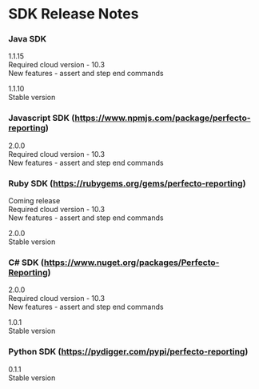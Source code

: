 SDK Release Notes
=============

### Java SDK
1.1.15  
Required cloud version - 10.3  
New features - assert and step end commands  

1.1.10  
Stable version

### Javascript SDK (https://www.npmjs.com/package/perfecto-reporting)
2.0.0  
Required cloud version - 10.3  
New features - assert and step end commands  

### Ruby SDK (https://rubygems.org/gems/perfecto-reporting)
Coming release  
Required cloud version - 10.3  
New features - assert and step end commands  

2.0.0  
Stable version  

### C# SDK (https://www.nuget.org/packages/Perfecto-Reporting)
2.0.0  
Required cloud version - 10.3  
New features - assert and step end commands  

1.0.1  
Stable version  

### Python SDK (https://pydigger.com/pypi/perfecto-reporting)
0.1.1  
Stable version  

